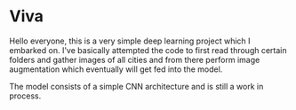 # Viva
Hello everyone, this is a very simple deep learning project which I embarked on. I've basically attempted the code to first read through certain folders and gather images of all cities and from there perform image augmentation which eventually will get fed into the model.

The model consists of a simple CNN architecture and is still a work in process.
